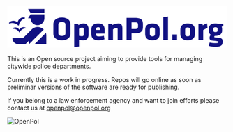 ![OpenPol.org](https://github.com/openpol-org/OpenPol/blob/master/images/OpenPol.org128.png?raw=true "OpenPol.org")

This is an Open source project aiming to provide tools for managing citywide police departments.

Currently this is a work in progress. Repos will go online as soon as preliminar versions of the software are ready for publishing.

If you belong to a law enforcement agency and want to join efforts please contact us at openpol@openpol.org

![OpenPol](https://api.segment.io/v1/pixel/track?data=ewogICJ3cml0ZUtleSI6ICJ1aHhGakwyRTdsa3BMdmtBMjlLQk5HbE9uVElwTHJoOSIsCiAgInVzZXJJZCI6ICJhbm9ueW1vdXNJZCIsCiAgImV2ZW50IjogIk9wZW5Qb2wgR2l0aHViIFJlcG8gVmlzaXRlZCIsCiAgInByb3BlcnRpZXMiOiB7CiAgICAic3ViamVjdCI6ICJyZXBvIgogIH0KfQ== "OpenPol")






